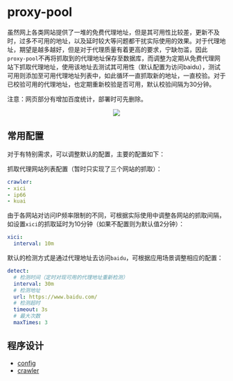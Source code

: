 # proxy-pool

虽然网上各类网站提供了一堆的免费代理地址，但是其可用性比较差，更新不及时，过多不可用的地址，以及延时较大等问题都干扰实际使用的效果。对于代理地址，期望是越多越好，但是对于代理质量有着更高的要求，宁缺勿滥，因此`proxy-pool`不再将抓取到的代理地址保存至数据库，而调整为定期从免费代理网站下抓取代理地址，使用该地址去测试其可用性（默认配置为访问baidu），测试可用则添加至可用代理地址列表中，如此循环一直抓取新的地址，一直校验。对于已校验可用的代理地址，也定期重新校验是否可用，默认校验间隔为30分钟。

注意：网页部分有增加百度统计，部署时可先删除。

<p align="center">
  <img src="https://raw.githubusercontent.com/vicanso/proxy-pool/master/assets/proxy-pool.jpg">
</p>

## 常用配置

对于有特别需求，可以调整默认的配置，主要的配置如下：

抓取代理网站列表配置（暂时只实现了三个网站的抓取）：

```yml
crawler:
- xici
- ip66
- kuai
```

由于各网站对访问IP频率限制的不同，可根据实际使用中调整各网站的抓取间隔，如设置`xici`的抓取延时为10分钟（如果不配置则为默认值2分钟）：

```yml
xici:
  interval: 10m
```

默认的检测方式是通过代理地址去访问`baidu`，可根据应用场景调整相应的配置：

```yml
detect:
  # 检测时间（定时对现可用的代理地址重新检测）
  interval: 30m
  # 检测地址
  url: https://www.baidu.com/
  # 检测超时
  timeout: 3s
  # 最大次数
  maxTimes: 3
```

## 程序设计

- [config](./doc/config.md)
- [crawler](./doc/crawler.md)
